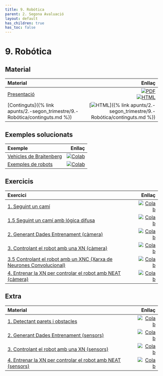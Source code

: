 ```yaml
---
title: 9. Robótica
parent: 2. Segona Avaluació
layout: default
has_children: true
has_toc: false
---
```


# 9. Robótica

## Material

| Material                                                                     |                                                                                                                                                                                                                                    Enllaç |
| :--------------------------------------------------------------------------- | ----------------------------------------------------------------------------------------------------------------------------------------------------------------------------------------------------------------------------------------: |
| [Presentació](9-robotica.pdf)                                                | [![PDF](https://img.shields.io/badge/PDF-9--robotica.pdf-blue?logo=adobe-acrobat-reader&logoColor=white)](9-robotica.pdf) <br/> [![HTML](https://img.shields.io/badge/HTML-9--robotica-blue?logo=html5&logoColor=white)](9-robotica.html) |
| [Continguts]({% link apunts/2.-segon_trimestre/9.-Robótica/continguts.md %}) |                                                                                   [![HTML](https://img.shields.io/badge/HTML-continguts-blue?logo=html5&logoColor=white)]({% link apunts/2.-segon_trimestre/9.-Robótica/continguts.md %}) |

## Exemples solucionats

| Exemple                                                  |                                                                                                                                                                                                      Enllaç |
| :------------------------------------------------------- | ----------------------------------------------------------------------------------------------------------------------------------------------------------------------------------------------------------: |
| [Vehicles de Braitenberg](0.-vehicles_braitenberg.ipynb) | [![Colab](https://colab.research.google.com/assets/colab-badge.svg)](https://colab.research.google.com/github/lawer/mia/blob/main/apunts/2.-segon_trimestre/9.-Rob%C3%B3tica/0.-vehicles_braitenberg.ipynb) |
| [Exemples de robots](0.-exemples_robots.ipynb)           |      [![Colab](https://colab.research.google.com/assets/colab-badge.svg)](https://colab.research.google.com/github/lawer/mia/blob/main/apunts/2.-segon_trimestre/9.-Rob%C3%B3tica/0.-exemples_robots.ipynb) |

## Exercicis

| Exercici                                                                                              |                                                                                                                                                                                                                    Enllaç |
| :---------------------------------------------------------------------------------------------------- | ------------------------------------------------------------------------------------------------------------------------------------------------------------------------------------------------------------------------: |
| [1. Seguint un camí](1.-navegant_camera.ipynb)                                                        |                    [![Colab](https://colab.research.google.com/assets/colab-badge.svg)](https://colab.research.google.com/github/lawer/mia/blob/main/apunts/2.-segon_trimestre/9.-Rob%C3%B3tica/1.-navegant_camera.ipynb) |
| [1.5 Seguint un camí amb lógica difusa](1.5-navegant_camera_fuzzy.ipynb)                              |             [![Colab](https://colab.research.google.com/assets/colab-badge.svg)](https://colab.research.google.com/github/lawer/mia/blob/main/apunts/2.-segon_trimestre/9.-Rob%C3%B3tica/1.5-navegant_camera_fuzzy.ipynb) |
| [2. Generant Dades Entrenament (càmera)](2.-generant_dades_entrenament_camera.ipynb)                  |  [![Colab](https://colab.research.google.com/assets/colab-badge.svg)](https://colab.research.google.com/github/lawer/mia/blob/main/apunts/2.-segon_trimestre/9.-Rob%C3%B3tica/2.-generant_dades_entrenament_camera.ipynb) |
| [3. Controlant el robot amb una XN (càmera)](3.-controlant_robot_amb_una_xn_camera.ipynb)             | [![Colab](https://colab.research.google.com/assets/colab-badge.svg)](https://colab.research.google.com/github/lawer/mia/blob/main/apunts/2.-segon_trimestre/9.-Rob%C3%B3tica/3.-controlant_robot_amb_una_xn_camera.ipynb) |
| [3.5 Controlant el robot amb un XNC (Xarxa de Neurones Convolucional)](3.5-controlar_robot_CNN.ipynb) |               [![Colab](https://colab.research.google.com/assets/colab-badge.svg)](https://colab.research.google.com/github/lawer/mia/blob/main/apunts/2.-segon_trimestre/9.-Rob%C3%B3tica/3.5-controlar_robot_CNN.ipynb) |
| [4. Entrenar la XN per controlar el robot amb NEAT (càmera)](4.-entrenar_xarxa_neat_camera.ipynb)     |         [![Colab](https://colab.research.google.com/assets/colab-badge.svg)](https://colab.research.google.com/github/lawer/mia/blob/main/apunts/2.-segon_trimestre/9.-Rob%C3%B3tica/4.-entrenar_xarxa_neat_camera.ipynb) |

## Extra

| Material                                                                                    |                                                                                                                                                                                                             Enllaç |
| :------------------------------------------------------------------------------------------ | -----------------------------------------------------------------------------------------------------------------------------------------------------------------------------------------------------------------: |
| [1. Detectant parets i obstacles](1.-intro_aitk.ipynb)                                      |                  [![Colab](https://colab.research.google.com/assets/colab-badge.svg)](https://colab.research.google.com/github/lawer/mia/blob/main/apunts/2.-segon_trimestre/9.-Rob%C3%B3tica/1.-intro_aitk.ipynb) |
| [2. Generant Dades Entrenament (sensors)](2.-generant_dades_entrenament.ipynb)              |  [![Colab](https://colab.research.google.com/assets/colab-badge.svg)](https://colab.research.google.com/github/lawer/mia/blob/main/apunts/2.-segon_trimestre/9.-Rob%C3%B3tica/2.-generant_dades_entrenament.ipynb) |
| [3. Controlant el robot amb una XN (sensors)](3.-controlant_robot_amb_una_xn.ipynb)         | [![Colab](https://colab.research.google.com/assets/colab-badge.svg)](https://colab.research.google.com/github/lawer/mia/blob/main/apunts/2.-segon_trimestre/9.-Rob%C3%B3tica/3.-controlant_robot_amb_una_xn.ipynb) |
| [4. Entrenar la XN per controlar el robot amb NEAT (sensors)](4.-entrenar_xarxa_neat.ipynb) |         [![Colab](https://colab.research.google.com/assets/colab-badge.svg)](https://colab.research.google.com/github/lawer/mia/blob/main/apunts/2.-segon_trimestre/9.-Rob%C3%B3tica/4.-entrenar_xarxa_neat.ipynb) |
